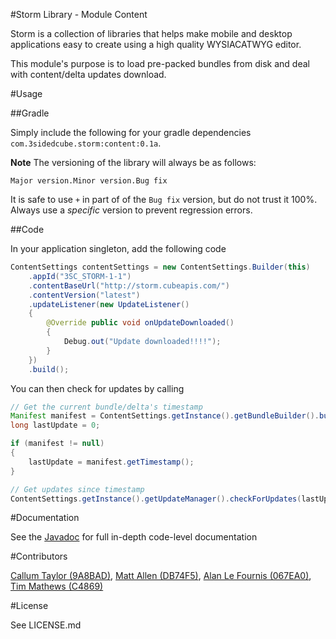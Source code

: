 #Storm Library - Module Content

Storm is a collection of libraries that helps make mobile and desktop applications easy to create using a high quality WYSIACATWYG editor.

This module's purpose is to load pre-packed bundles from disk and deal with content/delta updates download.

#Usage

##Gradle

Simply include the following for your gradle dependencies `com.3sidedcube.storm:content:0.1a`.

**Note** The versioning of the library will always be as follows:

`Major version.Minor version.Bug fix`

It is safe to use `+` in part of of the `Bug fix` version, but do not trust it 100%. Always use a *specific* version to prevent regression errors.

##Code

In your application singleton, add the following code

```java
ContentSettings contentSettings = new ContentSettings.Builder(this)
	.appId("3SC_STORM-1-1")
	.contentBaseUrl("http://storm.cubeapis.com/")
	.contentVersion("latest")
	.updateListener(new UpdateListener()
	{
		@Override public void onUpdateDownloaded()
		{
			Debug.out("Update downloaded!!!!");
		}
	})
	.build();
```

You can then check for updates by calling

```java
// Get the current bundle/delta's timestamp
Manifest manifest = ContentSettings.getInstance().getBundleBuilder().buildManifest(Uri.parse("cache://manifest.json"));
long lastUpdate = 0;

if (manifest != null)
{
	lastUpdate = manifest.getTimestamp();
}

// Get updates since timestamp
ContentSettings.getInstance().getUpdateManager().checkForUpdates(lastUpdate);
```

#Documentation

See the [Javadoc](http://3sidedcube.github.io/Android-LightningContent/) for full in-depth code-level documentation

#Contributors

[Callum Taylor (9A8BAD)](http://keybase.io/scruffyfox), [Matt Allen (DB74F5)](https://keybase.io/mallen), [Alan Le Fournis (067EA0)](https://keybase.io/alan3sc), [Tim Mathews (C4869)](https://keybase.io/timxyz)

#License

See LICENSE.md
